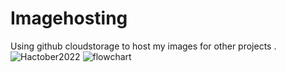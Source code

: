 # Imagehosting
Using github cloudstorage to host my images for other projects .
![Hactober2022](https://user-images.githubusercontent.com/100344844/193969307-16d1b675-ba62-4eac-bd5c-3172f99034ec.PNG)
![flowchart](https://user-images.githubusercontent.com/100344844/193969323-ce5b871f-f484-47bb-9231-c47746256573.png)
